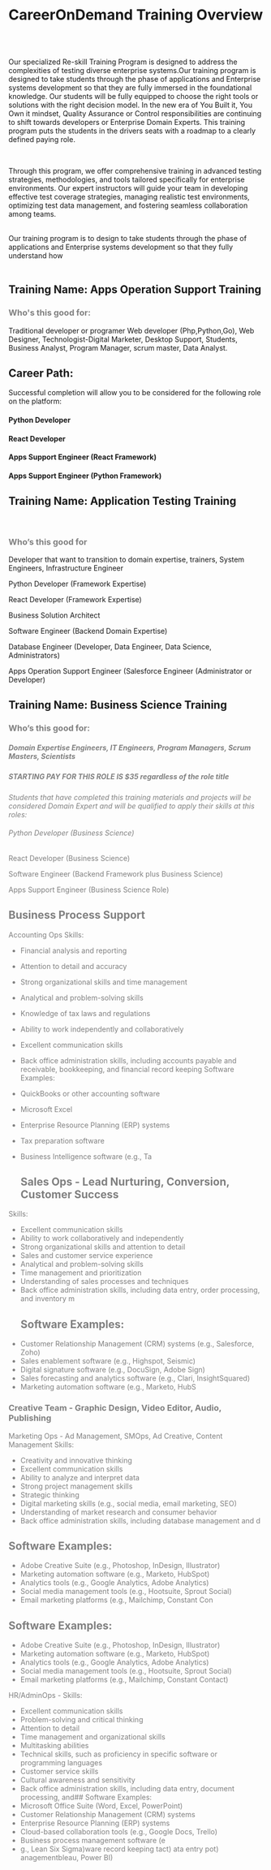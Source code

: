 <h1>CareerOnDemand Training Overview</h1></br><br>
<p>Our specialized Re-skill Training Program is designed to address the complexities of testing diverse enterprise systems.Our training program is designed to take students through the phase of applications and Enterprise systems development so that they are fully immersed in the foundational knowledge. Our students will be fully equipped to choose the right tools or solutions with the right decision model. In the new era of You Built it, You Own it mindset, Quality Assurance or Control responsibilities are continuing to shift towards developers or Enterprise Domain Experts. This training program puts the students in the drivers seats with a roadmap to a clearly defined paying role.</p></br>
<p>Through this program, we offer comprehensive training in advanced testing strategies, methodologies, and tools tailored specifically for enterprise environments. Our expert instructors will guide your team in developing effective test coverage strategies, managing realistic test environments, optimizing test data management, and fostering seamless collaboration among teams.
</p></br>
Our training program is to design to take students through the phase of applications and Enterprise systems development so that they fully understand how</br></br>
<h2>Training Name: Apps Operation Support Training</h2>
<h3><font color ="grey">Who's this good for:</font></h3>
<p>Traditional developer or programer Web developer (Php,Python,Go), Web Designer, Technologist-Digital Marketer, Desktop Support, Students, Business Analyst, Program Manager, scrum master, Data Analyst.</p>
<h2>Career Path:</h2>
<p>Successful completion will allow you to be considered for the following role on the platform:
</p>
<h4>Python Developer</h4>
<h4>React Developer</h4>
<h4>Apps Support Engineer (React Framework)</h4>
<h4>Apps Support Engineer (Python Framework)</h4>
<p><h2>Training Name: Application Testing Training
</h2></p></br>
<h3><font color ="grey">Who’s this good for</font></h3>
<p>Developer that want to transition to domain expertise, trainers, System Engineers, Infrastructure Engineer</p>
<p>Python Developer (Framework Expertise)</p>
<p>React Developer (Framework Expertise)</p>
<p>Business Solution Architect</p>
<p>Software Engineer (Backend Domain Expertise)</p>
<p>Database Engineer (Developer, Data Engineer, Data Science, Administrators)</p>
<p>Apps Operation Support Engineer (Salesforce Engineer (Administrator or Developer)</p>
<h2>Training Name: Business Science Training</h2>
<h3> <font color ="grey">Who’s this good for:</h3>
<h5>Domain Expertise Engineers, IT Engineers, Program Managers, Scrum Masters, Scientists</h5>
<h5><i>STARTING PAY FOR THIS ROLE IS $35 regardless of the role title</h5></i>
<i>Students that have completed this training materials and projects will be considered Domain Expert and will be qualified to apply their skills at this roles:</i>
<p><h6>Python Developer (Business Science)</p></h6>
<p>React Developer (Business Science)</p>
<p>Software Engineer (Backend Framework plus Business Science)</p>
<p>Apps Support Engineer (Business Science Role)</p>

## Business Process Support 
Accounting Ops
Skills:
- Financial analysis and reporting
- Attention to detail and accuracy
- Strong organizational skills and time management
- Analytical and problem-solving skills
- Knowledge of tax laws and regulations
- Ability to work independently and collaboratively
- Excellent communication skills
- Back office administration skills, including accounts payable and receivable, bookkeeping, and financial record keeping
Software Examples:
- QuickBooks or other accounting software
- Microsoft Excel
- Enterprise Resource Planning (ERP) systems
- Tax preparation software
- Business Intelligence software (e.g., Ta

  ## Sales Ops - Lead Nurturing, Conversion, Customer Success
Skills:
- Excellent communication skills
- Ability to work collaboratively and independently
- Strong organizational skills and attention to detail
- Sales and customer service experience
- Analytical and problem-solving skills
- Time management and prioritization
- Understanding of sales processes and techniques
- Back office administration skills, including data entry, order processing, and inventory m
   ## Software Examples:
- Customer Relationship Management (CRM) systems (e.g., Salesforce, Zoho)
- Sales enablement software (e.g., Highspot, Seismic)
- Digital signature software (e.g., DocuSign, Adobe Sign)
- Sales forecasting and analytics software (e.g., Clari, InsightSquared)
- Marketing automation software (e.g., Marketo, HubS
### Creative Team - Graphic Design, Video Editor, Audio, Publishing
Marketing Ops - Ad Management, SMOps, Ad Creative, Content Management 
Skills:
- Creativity and innovative thinking
- Excellent communication skills
- Ability to analyze and interpret data
- Strong project management skills
- Strategic thinking
- Digital marketing skills (e.g., social media, email marketing, SEO)
- Understanding of market research and consumer behavior
- Back office administration skills, including database management and d
 ## Software Examples:
- Adobe Creative Suite (e.g., Photoshop, InDesign, Illustrator)
- Marketing automation software (e.g., Marketo, HubSpot)
- Analytics tools (e.g., Google Analytics, Adobe Analytics)
- Social media management tools (e.g., Hootsuite, Sprout Social)
- Email marketing platforms (e.g., Mailchimp, Constant Con

 ## Software Examples:
- Adobe Creative Suite (e.g., Photoshop, InDesign, Illustrator)
- Marketing automation software (e.g., Marketo, HubSpot)
- Analytics tools (e.g., Google Analytics, Adobe Analytics)
- Social media management tools (e.g., Hootsuite, Sprout Social)
- Email marketing platforms (e.g., Mailchimp, Constant Contact)

HR/AdminOps -
Skills:
- Excellent communication skills
- Problem-solving and critical thinking
- Attention to detail
- Time management and organizational skills
- Multitasking abilities
- Technical skills, such as proficiency in specific software or programming languages
- Customer service skills
- Cultural awareness and sensitivity
- Back office administration skills, including data entry, document processing, and## Software Examples:
- Microsoft Office Suite (Word, Excel, PowerPoint)
- Customer Relationship Management (CRM) systems
- Enterprise Resource Planning (ERP) systems
- Cloud-based collaboration tools (e.g., Google Docs, Trello)
- Business process management software (e
- g., Lean Six Sigma)ware
 record keeping
tact)
ata entry
pot)
anagementbleau, Power BI)
